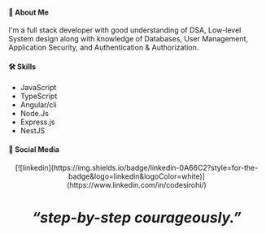 
#### 🚀 About Me
I'm a full stack developer with good understanding of DSA, Low-level System design along with knowledge of Databases, User Management, Application Security, and Authentication & Authorization.


#### 🛠 Skills

- JavaScript
- TypeScript
- Angular/cli
- Node.Js
- Express.js
- NestJS


#### 🔗 Social Media
<p align = 'center'>
[![linkedin](https://img.shields.io/badge/linkedin-0A66C2?style=for-the-badge&logo=linkedin&logoColor=white)](https://www.linkedin.com/in/codesirohi/)
</p>
<h1 align='center'><i>“step-by-step courageously.”</i></h1>
